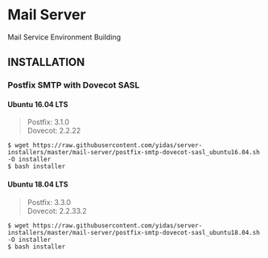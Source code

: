 Mail Server
===========

Mail Service Environment Building

INSTALLATION
------------

### Postfix SMTP with Dovecot SASL 

#### Ubuntu 16.04 LTS

> Postfix: 3.1.0  
> Dovecot: 2.2.22  

```
$ wget https://raw.githubusercontent.com/yidas/server-installers/master/mail-server/postfix-smtp-dovecot-sasl_ubuntu16.04.sh -O installer
$ bash installer
```

#### Ubuntu 18.04 LTS

> Postfix: 3.3.0  
> Dovecot: 2.2.33.2 

```
$ wget https://raw.githubusercontent.com/yidas/server-installers/master/mail-server/postfix-smtp-dovecot-sasl_ubuntu18.04.sh -O installer
$ bash installer
```


